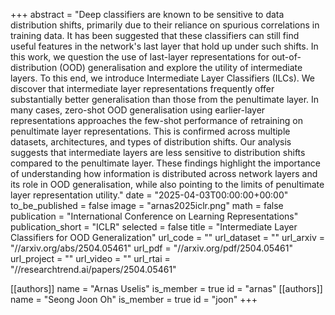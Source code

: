 +++
abstract = "Deep classifiers are known to be sensitive to data distribution shifts, primarily due to their reliance on spurious correlations in training data. It has been suggested that these classifiers can still find useful features in the network's last layer that hold up under such shifts. In this work, we question the use of last-layer representations for out-of-distribution (OOD) generalisation and explore the utility of intermediate layers. To this end, we introduce Intermediate Layer Classifiers (ILCs). We discover that intermediate layer representations frequently offer substantially better generalisation than those from the penultimate layer. In many cases, zero-shot OOD generalisation using earlier-layer representations approaches the few-shot performance of retraining on penultimate layer representations. This is confirmed across multiple datasets, architectures, and types of distribution shifts. Our analysis suggests that intermediate layers are less sensitive to distribution shifts compared to the penultimate layer. These findings highlight the importance of understanding how information is distributed across network layers and its role in OOD generalisation, while also pointing to the limits of penultimate layer representation utility."
date = "2025-04-03T00:00:00+00:00"
to_be_published = false
image = "arnas2025iclr.png"
math = false
publication = "International Conference on Learning Representations"
publication_short = "ICLR"
selected = false
title = "Intermediate Layer Classifiers for OOD Generalization"
url_code = ""
url_dataset = ""
url_arxiv = "//arxiv.org/abs/2504.05461"
url_pdf = "//arxiv.org/pdf/2504.05461"
url_project = ""
url_video = ""
url_rtai = "//researchtrend.ai/papers/2504.05461"

[[authors]]
    name = "Arnas Uselis"
    is_member = true
    id = "arnas"
[[authors]]
    name = "Seong Joon Oh"
    is_member = true
    id = "joon"
+++

